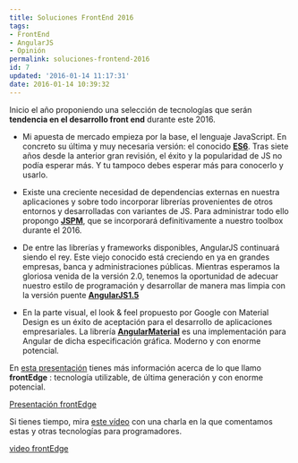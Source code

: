 ```yaml
---
title: Soluciones FrontEnd 2016
tags:
- FrontEnd
- AngularJS
- Opinión
permalink: soluciones-frontend-2016
id: 7
updated: '2016-01-14 11:17:31'
date: 2016-01-14 10:39:32
---
```


Inicio el año proponiendo una selección de tecnologías que serán **tendencia en el desarrollo front end** durante este 2016.

* Mi apuesta de mercado empieza por la base, el lenguaje JavaScript. En concreto su última y muy necesaria versión: el conocido **[ES6](http://es6-features.org/#Constants)**. Tras siete años desde la anterior gran revisión, el éxito y la popularidad de JS no podía esperar más. Y tu tampoco debes esperar más para conocerlo y usarlo.

* Existe una creciente necesidad de dependencias externas en nuestra aplicaciones y sobre todo incorporar librerías provenientes de otros entornos y desarrolladas con variantes de JS. Para administrar todo ello propongo **[JSPM](http://jspm.io/)**, que se incorporará definitivamente a nuestro toolbox durante el 2016.

* De entre las librerías y frameworks disponibles, AngularJS continuará siendo el rey. Este viejo conocido está creciendo en ya en grandes empresas, banca y administraciones públicas. Mientras esperamos la gloriosa venida de la versión 2.0, tenemos la oportunidad de  adecuar nuestro estilo de programación y desarrollar de manera mas limpia con la versión puente **[AngularJS1.5](https://www.angularjs.org/)**

* En la parte visual, el look & feel propuesto por Google con Material Design es un éxito de aceptación para el desarrollo de aplicaciones empresariales. La librería **[AngularMaterial](https://material.angularjs.org/latest/)** es una implementación para Angular de dicha especificación gráfica. Moderno y con enorme potencial.

En [esta presentación](https://docs.google.com/presentation/d/1ah0w0oW-urVn3rQbX5su2ZydFSyxyw4TIaeq2fCdR1Y/edit?usp=sharing) tienes más información acerca de lo que llamo **frontEdge** : tecnología utilizable, de última generación y con enorme potencial.

[Presentación frontEdge](https://docs.google.com/presentation/d/1ah0w0oW-urVn3rQbX5su2ZydFSyxyw4TIaeq2fCdR1Y/edit?usp=sharing)

Si tienes tiempo, mira [este vídeo](https://www.youtube.com/watch?v=vJZb_rs2vvU) con una charla en la que comentamos estas y otras tecnologías para programadores.

[video frontEdge](https://www.youtube.com/watch?v=vJZb_rs2vvU)